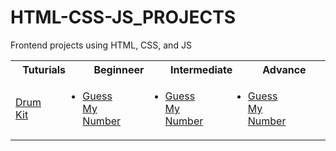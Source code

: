 # HTML-CSS-JS_PROJECTS

Frontend projects using HTML, CSS, and JS

<table>
    <tr>
        <th>Tuturials</th>
        <th>Beginneer</th>
        <th>Intermediate</th>
        <th>Advance</th>
    </tr>
    <tr>
        <td>
            <ul style="margin-left:0; padding-left:0; padding-right:3em">
                <li>
                    <a href="JavaScript_Drum_Kit\index.html">Drum Kit</a>
                </li>
            </ul>
        </td>
        <td>
            <ul style="margin-left:0; padding-left:0; padding-right:3em">
                <li>
                    <a href="Guess_My_Number\index.html">Guess My Number</a>
                </li>
            </ul>
        </td>
        <td>
            <ul style="margin-left:0; padding-left:0; padding-right:3rem">
                <li>
                    <a href="Guess_My_Number/index.html">Guess My Number</a>
                </li>
            </ul>            
        </td>
        <td>
            <ul style="margin-left:0; padding-left:0; padding-right:3em">
                <li>
                    <a href="Guess_My_Number/index.html">Guess My Number</a>
                </li>
            </ul>
        </td>
    </tr>
</table>

